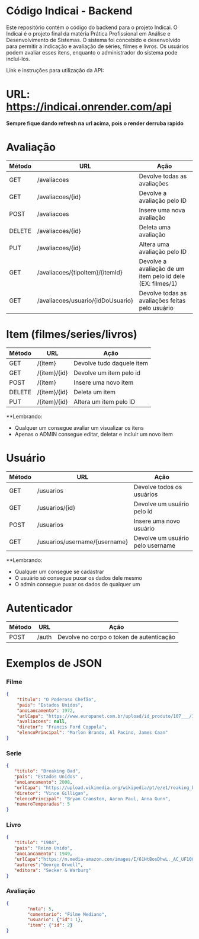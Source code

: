 # Código Indicai - Backend

Este repositório contém o código do backend para o projeto Indicai. O Indicai é o projeto final da matéria Prática Profissional em Análise e Desenvolvimento de Sistemas. O sistema foi concebido e desenvolvido para permitir a indicação e avaliação de séries, filmes e livros. Os usuários podem avaliar esses itens, enquanto o administrador do sistema pode incluí-los.

Link e instruções para utilização da API:

# URL: https://indicai.onrender.com/api

**Sempre fique dando refresh na url acima, pois o render derruba rapido**

# Avaliação

| Método | URL | Ação |
| --- | --- | --- |
| GET | /avaliacoes | Devolve todas as avaliações |
| GET | /avaliacoes/{id} | Devolve a avaliação pelo ID |
| POST | /avaliacoes | Insere uma nova avaliação |
| DELETE | /avaliacoes/{id} | Deleta uma avaliação |
| PUT | /avaliacoes/{id} | Altera uma avaliação pelo ID |
| GET | /avaliacoes/{tipoItem}/{itemId} | Devolve a avaliação de um item pelo id dele (EX: filmes/1) |
| GET | /avaliacoes/usuario/{idDoUsuario} | Devolve todas as avaliações feitas pelo usuário |

# Item (filmes/series/livros)

| Método | URL | Ação |
| --- | --- | --- |
| GET | /{item} | Devolve tudo daquele item |
| GET | /{item}/{id} | Devolve um item pelo id |
| POST | /{item} | Insere uma novo item |
| DELETE | /{item}/{id} | Deleta um item |
| PUT | /{item}/{id} | Altera um item pelo ID |


**Lembrando:

- Qualquer um consegue avaliar um visualizar os itens
- Apenas o ADMIN consegue editar, deletar e incluir um novo item

# Usuário

| Método | URL | Ação |
| --- | --- | --- |
| GET | /usuarios | Devolve todos os usuários |
| GET | /usuarios/{id} | Devolve um usuário pelo id |
| POST | /usuarios | Insere uma novo usuário |
| GET | /usuarios/username/{username} | Devolve um usuário pelo username |

**Lembrando:

- Qualquer um consegue se cadastrar
- O usuário só consegue puxar os dados dele mesmo
- O admin consegue puxar os dados de qualquer um

# Autenticador

| Método | URL | Ação |
| --- | --- | --- |
| POST | /auth | Devolve no corpo o token de autenticação |

# Exemplos de JSON

### Filme

```json
{
    "titulo": "O Poderoso Chefão",
    "pais": "Estados Unidos",
    "anoLancamento": 1972,
    "urlCapa": "https://www.europanet.com.br/upload/id_produto/107___/107366g.jpg",
    "avaliacoes": null,
    "diretor": "Francis Ford Coppola",
    "elencoPrincipal": "Marlon Brando, Al Pacino, James Caan"
}
```

### Serie

```json
{
   "titulo": "Breaking Bad",
   "pais": "Estados Unidos" ,
   "anoLancamento": 2008,
   "urlCapa": "https://upload.wikimedia.org/wikipedia/pt/e/e1/reaking_bad_5_temporada_%28parte_1%29_poster.jpg",
   "diretor": "Vince Gilligan",
   "elencoPrincipal": "Bryan Cranston, Aaron Paul, Anna Gunn",
   "numeroTemporadas": 5
}
```

### Livro

```json
{
   "titulo": "1984",
   "pais": "Reino Unido",
   "anoLancamento": 1949,
   "urlCapa":"https://m.media-amazon.com/images/I/61HtBosDhwL._AC_UF1000,1000_QL80_.jpg",
   "autores":"George Orwell",
   "editora": "Secker & Warburg"
}
```

### Avaliação

```json
{
        "nota": 5,
        "comentario": "Filme Mediano",
        "usuario": {"id": 1},
        "item": {"id": 2}
}
```
